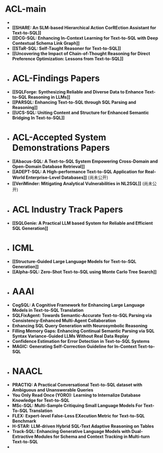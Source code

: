 # ACL-main
-
- **[[SHARE: An SLM-based Hierarchical Action CorREction Assistant for Text-to-SQL]]**
- **[[DCG-SQL: Enhancing In-Context Learning for Text-to-SQL with Deep Contextual Schema Link Graph]]**
- **[[STaR-SQL: Self-Taught Reasoner for Text-to-SQL]]**
- **[[Uncovering the Impact of Chain-of-Thought Reasoning for Direct Preference Optimization: Lessons from Text-to-SQL]]**
- # ACL-Findings Papers
- **[[SQLForge: Synthesizing Reliable and Diverse Data to Enhance Text-to-SQL Reasoning in LLMs]]**
- **[[PARSQL: Enhancing Text-to-SQL through SQL Parsing and Reasoning]]**
- **[[UCS-SQL: Uniting Content and Structure for Enhanced Semantic Bridging In Text-to-SQL]]**
- # ACL-Accepted System Demonstrations Papers
- **[[Abacus-SQL: A Text-to-SQL System Empowering Cross-Domain and Open-Domain Database Retrieval]]**
- **[[ADEPT-SQL: A High-performance Text-to-SQL Application for Real-World Enterprise-Level Databases]]** (尚未公开)
- **[[VeriMinder: Mitigating Analytical Vulnerabilities in NL2SQL]]** (尚未公开)
- # ACL Industry Track Papers
- **[[SQLGenie: A Practical LLM based System for Reliable and Efficient SQL Generation]]**
- # ICML
- **[[Structure-Guided Large Language Models for Text-to-SQL Generation]]**
- **[[Alpha-SQL: Zero-Shot Text-to-SQL using Monte Carlo Tree Search]]**
- # AAAI
- **CogSQL: A Cognitive Framework for Enhancing Large Language Models in Text-to-SQL Translation**
- **SQLFixAgent: Towards Semantic-Accurate Text-to-SQL Parsing via Consistency-Enhanced Multi-Agent Collaboration**
- **Enhancing SQL Query Generation with Neurosymbolic Reasoning**
- **Filling Memory Gaps: Enhancing Continual Semantic Parsing via SQL Syntax Variance-Guided LLMs Without Real Data Replay**
- **Confidence Estimation for Error Detection in Text-to-SQL Systems**
- **MAGIC: Generating Self-Correction Guideline for In-Context Text-to-SQL**
- # NAACL
- **PRACTIQ: A Practical Conversational Text-to-SQL dataset with Ambiguous and Unanswerable Queries**
- **You Only Read Once (YORO): Learning to Internalize Database Knowledge for Text-to-SQL**
- **MSc-SQL: Multi-Sample Critiquing Small Language Models For Text-To-SQL Translation**
- **FLEX: Expert-level False-Less EXecution Metric for Text-to-SQL Benchmark**
- **H-STAR: LLM-driven Hybrid SQL-Text Adaptive Reasoning on Tables**
- **Track-SQL: Enhancing Generative Language Models with Dual-Extractive Modules for Schema and Context Tracking in Multi-turn Text-to-SQL**
-
